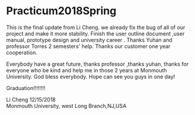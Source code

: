 # Practicum2018Spring
This is the final update from Li Cheng. we already fix the bug of all of our project and make it more stability. Finish the user outline document ,user manual,  prototype design and university career . Thanks Yuhan and professor Torres 2 semesters' help. Thanks our customer one year cooperation.

   Everybody have a great future, thanks professor ,thanks yuhan, thanks for everyone who be kind and help me in those 2 years at Monmouth University. God bless everybody. Hope can see you guys in one day!

Graduation!!!!!!!!

Li Cheng 
12/15/2018  
Monmouth University, west Long Branch,NJ,USA

